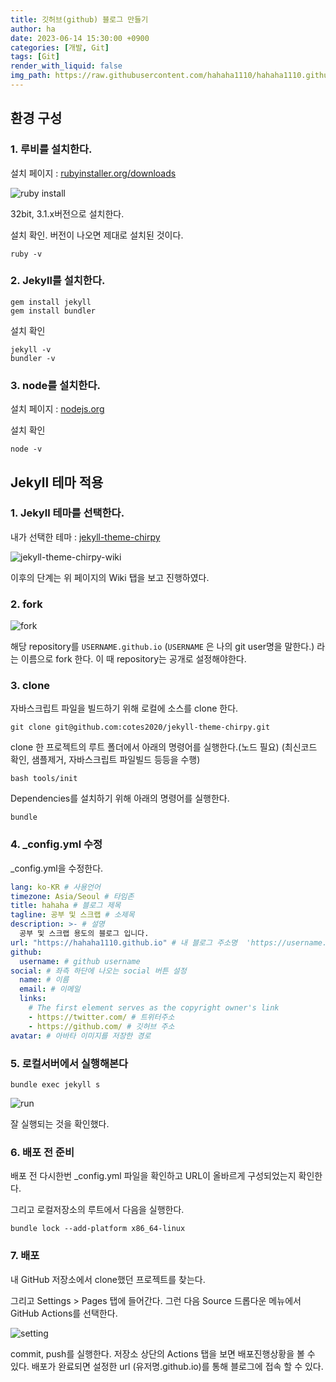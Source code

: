 ```yaml
---
title: 깃허브(github) 블로그 만들기
author: ha
date: 2023-06-14 15:30:00 +0900
categories: [개발, Git]
tags: [Git]
render_with_liquid: false
img_path: https://raw.githubusercontent.com/hahaha1110/hahaha1110.github.io/master/assets/img/20230614/
---
```


## 환경 구성

### 1. 루비를 설치한다.

설치 페이지 : [rubyinstaller.org/downloads](https://rubyinstaller.org/downloads/)

![ruby install](ruby_install.png)

32bit, 3.1.x버전으로 설치한다.

설치 확인. 버전이 나오면 제대로 설치된 것이다.

```shell
ruby -v
```

### 2. Jekyll를 설치한다.

```shell
gem install jekyll
gem install bundler
```

설치 확인

```shell
jekyll -v
bundler -v
```

### 3. node를 설치한다.

설치 페이지 : [nodejs.org](https://nodejs.org/ko)

설치 확인

```shell
node -v
```

## Jekyll 테마 적용

### 1. Jekyll 테마를 선택한다.

내가 선택한 테마 : [jekyll-theme-chirpy](https://github.com/cotes2020/jekyll-theme-chirpy/)

![jekyll-theme-chirpy-wiki](jekyll-theme-chirpy-wiki.png)

이후의 단계는 위 페이지의 Wiki 탭을 보고 진행하였다.

### 2. fork

![fork](fork.png)

해당 repository를 `USERNAME.github.io` (`USERNAME` 은 나의 git user명을 말한다.) 라는 이름으로 fork 한다.
이 때 repository는 공개로 설정해야한다.

### 3. clone

자바스크립트 파일을 빌드하기 위해 로컬에 소스를 clone 한다.

```shell
git clone git@github.com:cotes2020/jekyll-theme-chirpy.git
```

clone 한 프로젝트의 루트 폴더에서 아래의 명령어를 실행한다.(노드 필요)
(최신코드 확인, 샘플제거, 자바스크립트 파일빌드 등등을 수행)

```shell
bash tools/init
```

Dependencies를 설치하기 위해 아래의 명령어를 실행한다.

```shell
bundle
```

### 4. \_config.yml 수정

\_config.yml을 수정한다.

```yaml
lang: ko-KR # 사용언어
timezone: Asia/Seoul # 타임존
title: hahaha # 블로그 제목
tagline: 공부 및 스크랩 # 소제목
description: >- # 설명
  공부 및 스크랩 용도의 블로그 입니다.
url: "https://hahaha1110.github.io" # 내 블로그 주소명  'https://username.github.io' 이런 형태로 써야함
github:
  username: # github username
social: # 좌측 하단에 나오는 social 버튼 설정
  name: # 이름
  email: # 이메일
  links:
    # The first element serves as the copyright owner's link
    - https://twitter.com/ # 트위터주소
    - https://github.com/ # 깃허브 주소
avatar: # 아바타 이미지를 저장한 경로
```

### 5. 로컬서버에서 실행해본다

```shell
bundle exec jekyll s
```

![run](bundleExec.png)

잘 실행되는 것을 확인했다.

### 6. 배포 전 준비

배포 전 다시한번 \_config.yml 파일을 확인하고 URL이 올바르게 구성되었는지 확인한다.

그리고 로컬저장소의 루트에서 다음을 실행한다.

```shell
bundle lock --add-platform x86_64-linux
```

### 7. 배포

내 GitHub 저장소에서 clone했던 프로젝트를 찾는다.

그리고 Settings > Pages 탭에 들어간다.
그런 다음 Source 드롭다운 메뉴에서 GitHub Actions를 선택한다.

![setting](setting.png)

commit, push를 실행한다.
저장소 상단의 Actions 탭을 보면 배포진행상황을 볼 수 있다.
배포가 완료되면 설정한 url (유저명.github.io)를 통해 블로그에 접속 할 수 있다.
